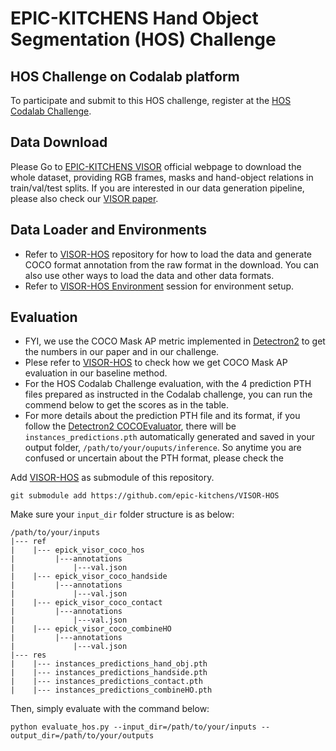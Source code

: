 # EPIC-KITCHENS Hand Object Segmentation (HOS) Challenge

## HOS Challenge on Codalab platform
To participate and submit to this HOS challenge, register at the [HOS Codalab Challenge](https://codalab.lisn.upsaclay.fr/competitions/9910?secret_key=4ddd83a9-9d78-4c4d-b03f-7f5f4e32434f).


## Data Download
Please Go to [EPIC-KITCHENS VISOR](https://epic-kitchens.github.io/VISOR/) official webpage to download the whole dataset, providing RGB frames, masks and hand-object relations in train/val/test splits. If you are interested in our data generation pipeline, please also check our [VISOR paper](https://arxiv.org/abs/2209.13064). 


## Data Loader and Environments
- Refer to [VISOR-HOS](https://github.com/epic-kitchens/VISOR-HOS) repository for how to load the data and generate COCO format annotation from the raw format in the download. You can also use other ways to load the data and other data formats. 
- Refer to [VISOR-HOS Environment](https://github.com/epic-kitchens/VISOR-HOS#environment) session for environment setup. 
 

## Evaluation
- FYI, we use the COCO Mask AP metric implemented in [Detectron2](https://github.com/facebookresearch/detectron2) to get the numbers in our paper and in our challenge.
- Plese refer to [VISOR-HOS](https://github.com/epic-kitchens/VISOR-HOS) to check how we get COCO Mask AP evaluation in our baseline method. 
- For the HOS Codalab Challenge evaluation, with the 4 prediction PTH files prepared as instructed in the Codalab challenge, you can run the commend below to get the scores as in the table.
- For more details about the prediction PTH file and its format, if you follow the [Detectron2 COCOEvaluator](https://detectron2.readthedocs.io/en/latest/modules/evaluation.html#detectron2.evaluation.COCOEvaluator), there will be `instances_predictions.pth` automatically generated and saved in your output folder, `/path/to/your/ouputs/inference`. So anytime you are confused or uncertain about the PTH format, please check the 
 
Add [VISOR-HOS](https://github.com/epic-kitchens/VISOR-HOS) as submodule of this repository.
```
git submodule add https://github.com/epic-kitchens/VISOR-HOS
```
Make sure your `input_dir` folder structure is as below:
```
/path/to/your/inputs
|--- ref
|    |--- epick_visor_coco_hos
|         |---annotations
|             |---val.json
|    |--- epick_visor_coco_handside
|         |---annotations
|             |---val.json
|    |--- epick_visor_coco_contact
|         |---annotations
|             |---val.json
|    |--- epick_visor_coco_combineHO
|         |---annotations
|             |---val.json
|--- res
|    |--- instances_predictions_hand_obj.pth
|    |--- instances_predictions_handside.pth
|    |--- instances_predictions_contact.pth
|    |--- instances_predictions_combineHO.pth
```

Then, simply evaluate with the command below:
```
python evaluate_hos.py --input_dir=/path/to/your/inputs --output_dir=/path/to/your/outputs
```


